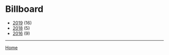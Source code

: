 # Billboard

  * [2019](./billboard-2019.md/) (16)
  * [2018](./billboard-2018.md/) (5)
  * [2016](./billboard-2016.md/) (9)
----

[Home](../)
